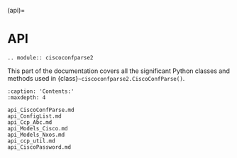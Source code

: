 (api)=

# API

```{eval-rst}
.. module:: ciscoconfparse2
```

This part of the documentation covers all the significant Python classes and methods used in {class}`~ciscoconfparse2.CiscoConfParse()`.

```{toctree}
:caption: 'Contents:'
:maxdepth: 4

api_CiscoConfParse.md
api_ConfigList.md
api_Ccp_Abc.md
api_Models_Cisco.md
api_Models_Nxos.md
api_ccp_util.md
api_CiscoPassword.md
```
